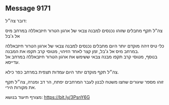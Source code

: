 ## Message 9171

דובר צה״ל:

צה"ל תקף מחבלים שזוהו נכנסים למבנה צבאי של ארגון הטרור חיזבאללה במרחב מיס אל ג'בל

כלי טיס זיהה מוקדם יותר היום מחבלים נכנסים למבנה צבאי של ארגון הטרור חיזבאללה במרחב מיס אל ג'בל, זמן קצר לאחד הזיהוי, מטוסי קרב תקפו את המבנה.   
בנוסף, מטוסי קרב תקפו מבנה צבאי ששימש את ארגון הטרור חיזבאללה במרחב אל עדייסא.

צה״ל תקף מוקדם יותר היום עמדות תצפית במרחב כפר כילא.

זוהו מספר שיגורים שחצו משטח לבנון לעבר המרחבים יפתח, הר דב ומנרה, צה״ל תקף את מקורות הירי.

מצורף תיעוד בנושא: https://bit.ly/3PsnY6G

